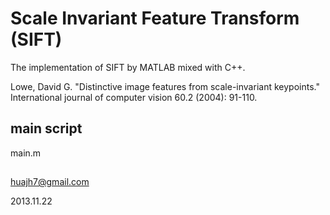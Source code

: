  Scale Invariant Feature Transform (SIFT) 
====

The implementation of SIFT by MATLAB mixed with C++.

Lowe, David G. "Distinctive image features from scale-invariant keypoints." International journal of computer vision 60.2 (2004): 91-110.

## main script
main.m

##
huajh7@gmail.com

2013.11.22
